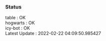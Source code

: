 ### Status


table : OK  
hogwarts : OK  
icy-bot : OK  
Latest Update : 2022-02-22 04:09:50.985427
